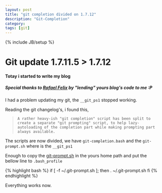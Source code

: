 ```yaml
---
layout: post
title: "git completion divided on 1.7.12"
description: "Git-Completion"
category:
tags: [git]
---
```

{% include JB/setup %}

# Git update 1.7.11.5 > 1.7.12

#### Totay i started to write my blog

##### Special thanks to [Rafael Felix](http://fellix.github.com) by "lending" yours blog's code to me :P

I had a problem updating my git, the `__git_ps1` stopped working.

Reading the git changelog's, i found this, 
> `A rather heavy-ish "git completion" script has been split to create
   a separate "git prompting" script, to help lazy-autoloading of the
   completion part while making prompting part always available.`

The scripts are now divided, we have `git-completion.bash` and the `git-prompt.sh` where is the `__git_ps1`

Enough to copy the [git-prompt.sh](https://raw.github.com/git/git/master/contrib/completion/git-prompt.sh) in the yours home path and put the bellow line to `.bash_profile` 

{% highlight bash %}
if [ -f ~/.git-prompt.sh ]; then
        . ~/.git-prompt.sh
fi
{% endhighlight %}

Everything works now.